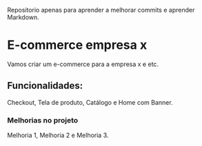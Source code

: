 Repositorio apenas para aprender a melhorar commits e aprender Markdown.

# E-commerce empresa x

Vamos criar um e-commerce para a empresa x e etc.

## Funcionalidades:

Checkout, Tela de produto, Catálogo e Home com Banner.

### Melhorias no projeto 

Melhoria 1, Melhoria 2 e Melhoria 3.

